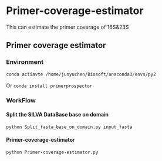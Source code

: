 # Primer-coverage-estimator
This can estimate the primer coverage of 16S&amp;23S

## Primer coverage estimator

### Environment 


```bash
conda actiavte /home/junyuchen/Biosoft/anaconda3/envs/py2
```

Or `conda install primerprospector`

### WorkFlow

#### Split the SILVA DataBase base on domain

`python Split_fasta_base_on_domain.py input_fasta`

#### Primer-coverage-estimator

`python Primer-coverage-estimator.py`

